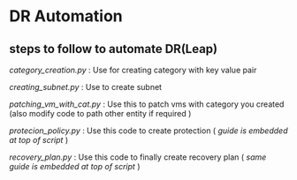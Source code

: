 # DR Automation 

## steps to follow to automate DR(Leap)







*category_creation.py* : Use for creating category with key value pair

*creating_subnet.py* : Use to create subnet 

*patching_vm_with_cat.py* : Use this to patch vms with category you created (also modify code to path other entity if required )

*protecion_policy.py* : Use this code to create protection ( *guide is embedded at top of script* )

*recovery_plan.py* : Use this code to finally create recovery plan ( *same guide is embedded at top of script* )
